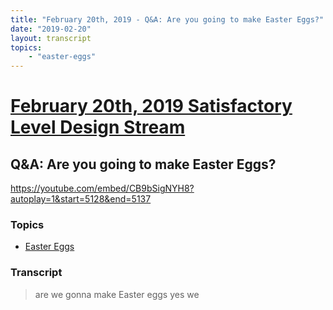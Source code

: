 ```yaml
---
title: "February 20th, 2019 - Q&A: Are you going to make Easter Eggs?"
date: "2019-02-20"
layout: transcript
topics: 
    - "easter-eggs"
---
```

# [February 20th, 2019 Satisfactory Level Design Stream](../2019-02-20.md)
## Q&A: Are you going to make Easter Eggs?
https://youtube.com/embed/CB9bSigNYH8?autoplay=1&start=5128&end=5137
### Topics
* [Easter Eggs](../topics/easter-eggs.md)

### Transcript

> are we gonna make Easter eggs yes we

